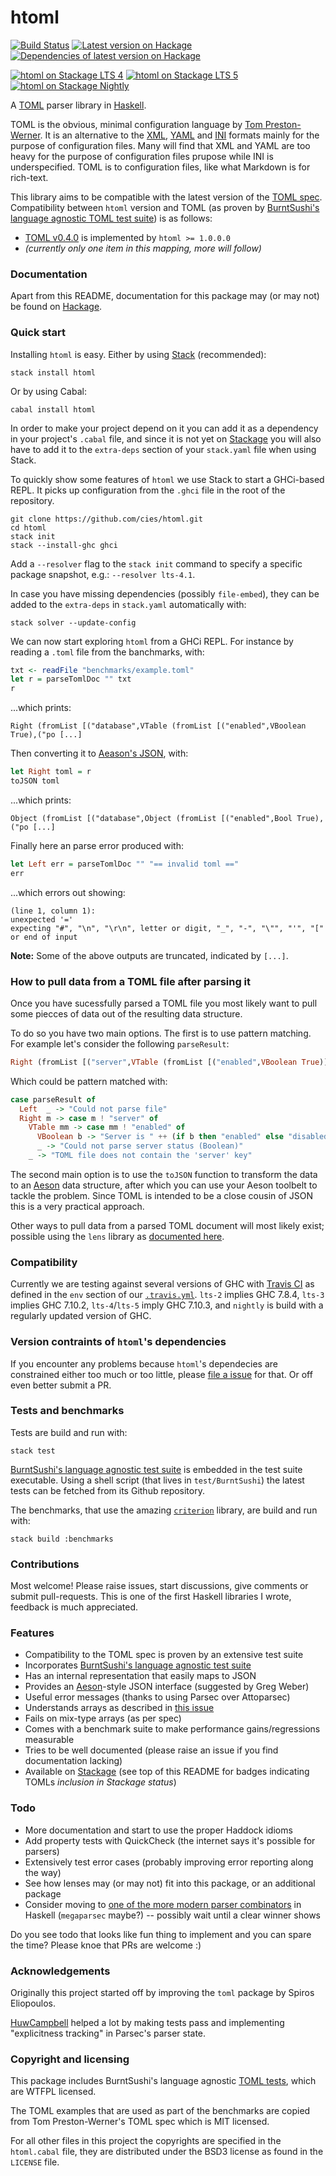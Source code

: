 htoml
=====

[![Build Status](https://travis-ci.org/cies/htoml.svg?branch=master)](https://travis-ci.org/cies/htoml)
[![Latest version on Hackage](https://img.shields.io/hackage/v/htoml.svg)](https://hackage.haskell.org/package/html)
[![Dependencies of latest version on Hackage](https://img.shields.io/hackage-deps/v/htoml.svg)](https://hackage.haskell.org/package/html)

[![htoml on Stackage LTS 4](http://stackage.org/package/htoml/badge/lts-4)](http://stackage.org/lts-4/package/htoml)
[![htoml on Stackage LTS 5](http://stackage.org/package/htoml/badge/lts-5)](http://stackage.org/lts-5/package/htoml)
[![htoml on Stackage Nightly](http://stackage.org/package/htoml/badge/nightly)](http://stackage.org/nightly/package/htoml)


A [TOML](https://github.com/mojombo/toml) parser library in
[Haskell](http://haskell-lang.org).

TOML is the obvious, minimal configuration language by
[Tom Preston-Werner](https://github.com/mojombo).
It is an alternative to the [XML](http://www.w3.org/TR/REC-xml/),
[YAML](http://www.yaml.org/spec/1.2/spec.html) and
[INI](http://en.wikipedia.org/wiki/INI_file) formats mainly for the purpose of
configuration files. Many will find that XML and YAML are too heavy for
the purpose of configuration files prupose while INI is underspecified.
TOML is to configuration files, like what Markdown is for rich-text.

This library aims to be compatible with the latest version of the
[TOML spec](https://github.com/mojombo/toml).
Compatibility between `htoml` version and TOML (as proven by
[BurntSushi's language agnostic TOML test suite]())
is as follows:

* [TOML v0.4.0](https://github.com/toml-lang/toml/releases/tag/v0.4.0)
is implemented by  `htoml >= 1.0.0.0`
* *(currently only one item in this mapping, more will follow)*


### Documentation

Apart from this README, documentation for this package may
(or may not) be found on [Hackage](https://hackage.haskell.org/package/htoml).


### Quick start

Installing `htoml` is easy. Either by using
[Stack](http://haskellstack.org) (recommended):

    stack install htoml

Or by using Cabal:

    cabal install htoml

In order to make your project depend on it you can add it as a
dependency in your project's `.cabal` file, and since it is not
yet on [Stackage](https://www.stackage.org/) you will also have
to add it to the `extra-deps` section of your `stack.yaml` file
when using Stack.

To quickly show some features of `htoml` we use Stack to start a
GHCi-based REPL. It picks up configuration from the `.ghci` file
in the root of the repository.

    git clone https://github.com/cies/htoml.git
    cd htoml
    stack init
    stack --install-ghc ghci

Add a `--resolver` flag to the `stack init` command to specify
a specific package snapshot, e.g.: `--resolver lts-4.1`.

In case you have missing dependencies (possibly `file-embed`),
they can be added to the `extra-deps` in `stack.yaml`
automatically with:

    stack solver --update-config

We can now start exploring `htoml` from a GHCi REPL. For instance
by reading a `.toml` file from the banchmarks, with:

```haskell
txt <- readFile "benchmarks/example.toml"
let r = parseTomlDoc "" txt
r
```

...which prints:

    Right (fromList [("database",VTable (fromList [("enabled",VBoolean True),("po [...]

Then converting it to [Aeason's JSON](https://hackage.haskell.org/package/aeson), with:

```haskell
let Right toml = r
toJSON toml
```

...which prints:

    Object (fromList [("database",Object (fromList [("enabled",Bool True),("po [...]

Finally here an parse error produced with:

```haskell
let Left err = parseTomlDoc "" "== invalid toml =="
err
```

...which errors out showing:

    (line 1, column 1):
    unexpected '='
    expecting "#", "\n", "\r\n", letter or digit, "_", "-", "\"", "'", "[" or end of input

**Note:** Some of the above outputs are truncated, indicated by `[...]`.


### How to pull data from a TOML file after parsing it

Once you have sucessfully parsed a TOML file you most likely want to pull
some piecces of data out of the resulting data structure.

To do so you have two main options. The first is to use pattern matching.
For example let's consider the following `parseResult`:

```haskell
Right (fromList [("server",VTable (fromList [("enabled",VBoolean True)] ) )] )
```

Which could be pattern matched with:

```haskell
case parseResult of
  Left  _ -> "Could not parse file"
  Right m -> case m ! "server" of
    VTable mm -> case mm ! "enabled" of
      VBoolean b -> "Server is " ++ (if b then "enabled" else "disabled")
      _ -> "Could not parse server status (Boolean)"
    _ -> "TOML file does not contain the 'server' key"
```

The second main option is to use the `toJSON` function to transform the data
to an [Aeson](https://hackage.haskell.org/package/aeson) data structure,
after which you can use your Aeson toolbelt to tackle the problem. Since
TOML is intended to be a close cousin of JSON this is a very practical
approach.

Other ways to pull data from a parsed TOML document will most likely
exist; possible using the `lens` library as
[documented here](https://github.com/cies/htoml/issues/8).


### Compatibility

Currently we are testing against several versions of GHC with
[Travis CI](https://travis-ci.org/cies/htoml) as defined in the `env` section of our
[`.travis.yml`](https://github.com/cies/htoml/blob/master/.travis.yml).
`lts-2` implies GHC 7.8.4, `lts-3` implies GHC 7.10.2, `lts-4`/`lts-5`
imply GHC 7.10.3, and `nightly` is build with a regularly updated version of GHC.


### Version contraints of `htoml`'s dependencies

If you encounter any problems because `htoml`'s dependecies are
constrained either too much or too little, please
[file a issue](https://github.com/cies/htoml/issues) for that.
Or off even better submit a PR.


### Tests and benchmarks

Tests are build and run with:

    stack test

[BurntSushi's language agnostic test suite](https://github.com/BurntSushi/toml-test)
is embedded in the test suite executable.  Using a shell script (that
lives in `test/BurntSushi`) the latest tests can be fetched from
its Github repository.

The benchmarks, that use the amazing [`criterion`](http://www.serpentine.com/criterion)
library, are build and run with:

    stack build :benchmarks


### Contributions

Most welcome! Please raise issues, start discussions, give comments or
submit pull-requests.
This is one of the first Haskell libraries I wrote, feedback is
much appreciated.


### Features

* Compatibility to the TOML spec is proven by an extensive test suite
* Incorporates [BurntSushi's language agnostic test suite](https://github.com/BurntSushi/toml-test)
* Has an internal representation that easily maps to JSON
* Provides an [Aeson](https://hackage.haskell.org/package/aeson)-style JSON interface (suggested by Greg Weber)
* Useful error messages (thanks to using Parsec over Attoparsec)
* Understands arrays as described in [this issue](https://github.com/toml-lang/toml/issues/254)
* Fails on mix-type arrays (as per spec)
* Comes with a benchmark suite to make performance gains/regressions measurable
* Tries to be well documented (please raise an issue if you find documentation lacking)
* Available on [Stackage](http://stackage.org) (see top of this README for badges
  indicating TOMLs *inclusion in Stackage status*)


### Todo

* More documentation and start to use the proper Haddock idioms
* Add property tests with QuickCheck (the internet says it's possible for parsers)
* Extensively test error cases (probably improving error reporting along the way)
* See how lenses may (or may not) fit into this package, or an additional package
* Consider moving to [one of the more modern parser combinators](https://www.reddit.com/r/haskell/comments/46u45o/what_is_the_current_state_of_parser_libraries_in)
  in Haskell (`megaparsec` maybe?) -- possibly wait until a clear winner shows

Do you see todo that looks like fun thing to implement and you can spare the time?
Please knoe that PRs are welcome :)


### Acknowledgements

Originally this project started off by improving the `toml` package by
Spiros Eliopoulos.

[HuwCampbell](https://github.com/HuwCampbell) helped a lot by making tests
pass and implementing "explicitness tracking" in Parsec's parser state.


### Copyright and licensing

This package includes BurntSushi's language agnostic
[TOML tests](https://github.com/BurntSushi/toml-test), which are WTFPL
licensed.

The TOML examples that are used as part of the benchmarks are copied
from Tom Preston-Werner's TOML spec which is MIT licensed.

For all other files in this project the copyrights are specified in the
`htoml.cabal` file, they are distributed under the BSD3 license as found
in the `LICENSE` file.
